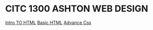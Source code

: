 # CITC 1300 ASHTON WEB DESIGN

<a href="">Intro TO HTML</a>
<a href="INTROTOHTML/MISITE.html">Basic HTML</a>
<a href="adv_css/MISITE.html">Advance Css</a>